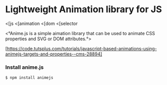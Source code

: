 # Lightweight Animation library for JS
<[js
<[animation
<[dom
<[selector

<°Anime.js is a simple aimation library that can be used to animate CSS properties and SVG or DOM attributes.°>

[https://code.tutsplus.com/tutorials/javascript-based-animations-using-animejs-targets-and-properties--cms-28894]

### Install anime.js
```bash
$ npm install animejs
```
